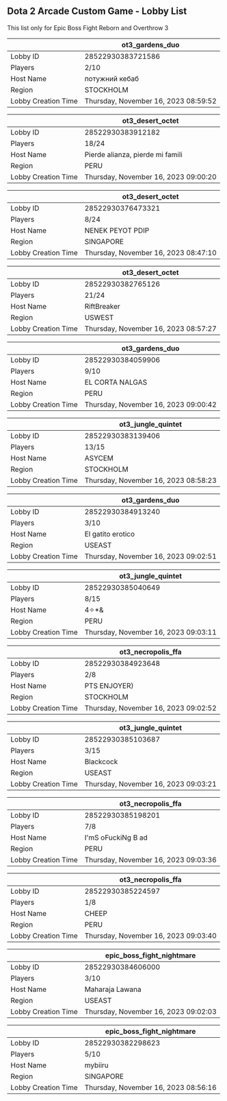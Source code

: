 ## Dota 2 Arcade Custom Game - Lobby List

This list only for Epic Boss Fight Reborn and Overthrow 3

|  | ot3_gardens_duo |
| ------ | ------ |
| Lobby ID | 28522930383721586 |
| Players | 2/10 |
| Host Name | потужний кебаб |
| Region | STOCKHOLM |
| Lobby Creation Time | Thursday, November 16, 2023 08:59:52 |


|  | ot3_desert_octet |
| ------ | ------ |
| Lobby ID | 28522930383912182 |
| Players | 18/24 |
| Host Name | Pierde alianza, pierde mi famili |
| Region | PERU |
| Lobby Creation Time | Thursday, November 16, 2023 09:00:20 |


|  | ot3_desert_octet |
| ------ | ------ |
| Lobby ID | 28522930376473321 |
| Players | 8/24 |
| Host Name | NENEK PEYOT PDIP |
| Region | SINGAPORE |
| Lobby Creation Time | Thursday, November 16, 2023 08:47:10 |


|  | ot3_desert_octet |
| ------ | ------ |
| Lobby ID | 28522930382765126 |
| Players | 21/24 |
| Host Name | RiftBreaker |
| Region | USWEST |
| Lobby Creation Time | Thursday, November 16, 2023 08:57:27 |


|  | ot3_gardens_duo |
| ------ | ------ |
| Lobby ID | 28522930384059906 |
| Players | 9/10 |
| Host Name | EL CORTA NALGAS |
| Region | PERU |
| Lobby Creation Time | Thursday, November 16, 2023 09:00:42 |


|  | ot3_jungle_quintet |
| ------ | ------ |
| Lobby ID | 28522930383139406 |
| Players | 13/15 |
| Host Name | ASYCEM |
| Region | STOCKHOLM |
| Lobby Creation Time | Thursday, November 16, 2023 08:58:23 |


|  | ot3_gardens_duo |
| ------ | ------ |
| Lobby ID | 28522930384913240 |
| Players | 3/10 |
| Host Name | El gatito erotico |
| Region | USEAST |
| Lobby Creation Time | Thursday, November 16, 2023 09:02:51 |


|  | ot3_jungle_quintet |
| ------ | ------ |
| Lobby ID | 28522930385040649 |
| Players | 8/15 |
| Host Name | 4✧*& |
| Region | PERU |
| Lobby Creation Time | Thursday, November 16, 2023 09:03:11 |


|  | ot3_necropolis_ffa |
| ------ | ------ |
| Lobby ID | 28522930384923648 |
| Players | 2/8 |
| Host Name | PTS ENJOYER) |
| Region | STOCKHOLM |
| Lobby Creation Time | Thursday, November 16, 2023 09:02:52 |


|  | ot3_jungle_quintet |
| ------ | ------ |
| Lobby ID | 28522930385103687 |
| Players | 3/15 |
| Host Name | Blackcock |
| Region | USEAST |
| Lobby Creation Time | Thursday, November 16, 2023 09:03:21 |


|  | ot3_necropolis_ffa |
| ------ | ------ |
| Lobby ID | 28522930385198201 |
| Players | 7/8 |
| Host Name | I'mS oFuckiNg B ad |
| Region | PERU |
| Lobby Creation Time | Thursday, November 16, 2023 09:03:36 |


|  | ot3_necropolis_ffa |
| ------ | ------ |
| Lobby ID | 28522930385224597 |
| Players | 1/8 |
| Host Name | CHEEP |
| Region | PERU |
| Lobby Creation Time | Thursday, November 16, 2023 09:03:40 |


|  | epic_boss_fight_nightmare |
| ------ | ------ |
| Lobby ID | 28522930384606000 |
| Players | 3/10 |
| Host Name | Maharaja Lawana |
| Region | USEAST |
| Lobby Creation Time | Thursday, November 16, 2023 09:02:03 |


|  | epic_boss_fight_nightmare |
| ------ | ------ |
| Lobby ID | 28522930382298623 |
| Players | 5/10 |
| Host Name | mybiiru |
| Region | SINGAPORE |
| Lobby Creation Time | Thursday, November 16, 2023 08:56:16 |


